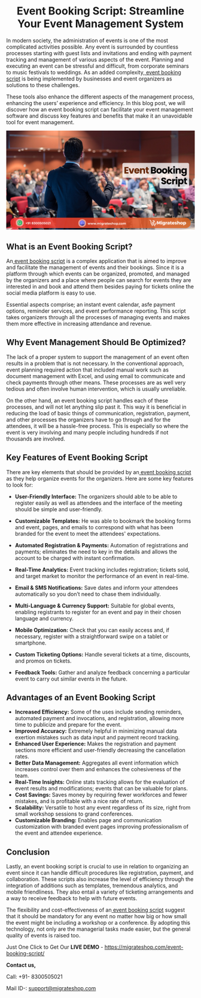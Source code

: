 <h1 align="center"> Event Booking Script: Streamline Your Event Management System </h1> 


In modern society, the administration of events is one of the most complicated activities possible. Any event is surrounded by countless processes starting with guest lists and invitations and ending with payment tracking and management of various aspects of the event. Planning and executing an event can be stressful and difficult, from corporate seminars to music festivals to weddings. As an added complexity,[ event booking script](https://migrateshop.com/event-booking-script/) is being implemented by businesses and event organizers as solutions to these challenges.

These tools also enhance the different aspects of the management process, enhancing the users’ experience and efficiency. In this blog post, we will discover how an event booking script can facilitate your event management software and discuss key features and benefits that make it an unavoidable tool for event management.

<div class="Box-sc-g0xbh4-0 iIZCet"><img alt=“eventbookingscript.png" src="https://github.com/migrateshop/event-booking-script/blob/main/images/event-booking-script.png" data-hpc="true" class="Box-sc-g0xbh4-0 kzRgrI"></div>

## What is an Event Booking Script?

An[ event booking script](https://migrateshop.com/event-booking-script/) is a complex application that is aimed to improve and facilitate the management of events and their bookings. Since it is a platform through which events can be organized, promoted, and managed by the organizers and a place where people can search for events they are interested in and book and attend them besides paying for tickets online the social media platform is easy to use.

Essential aspects comprise; an instant event calendar, asfe payment options, reminder services, and event performance reporting. This script takes organizers through all the processes of managing events and makes them more effective in increasing attendance and revenue.

## Why Event Management Should Be Optimized?
The lack of a proper system to support the management of an event often results in a problem that is not necessary. In the conventional approach, event planning required action that included manual work such as document management with Excel, and using email to communicate and check payments through other means. These processes are as well very tedious and often involve human intervention, which is usually unreliable.

On the other hand, an event booking script handles each of these processes, and will not let anything slip past it. This way it is beneficial in reducing the load of basic things of communication, registration, payment, and other processes the organizers have to go through and for the attendees, it will be a hassle-free process. This is especially so where the event is very involving and many people including hundreds if not thousands are involved.

## Key Features of Event Booking Script
There are key elements that should be provided by an[ event booking script](https://migrateshop.com/event-booking-script/) as they help organize events for the organizers. Here are some key features to look for:

* **User-Friendly Interface:** The organizers should able to be able to register easily as well as attendees and the interface of the meeting should be simple and user-friendly.

* **Customizable Templates:** He was able to bookmark the booking forms and event, pages, and emails to correspond with what has been branded for the event to meet the attendees' expectations.

* **Automated Registration & Payments:** Automation of registrations and payments; eliminates the need to key in the details and allows the account to be charged with instant confirmation.

* **Real-Time Analytics:** Event tracking includes registration; tickets sold, and target market to monitor the performance of an event in real-time.

* **Email & SMS Notifications:** Save dates and inform your attendees automatically so you don’t need to chase them individually.

* **Multi-Language & Currency Support:** Suitable for global events, enabling registrants to register for an event and pay in their chosen language and currency.

* **Mobile Optimization:** Check that you can easily access and, if necessary, register with a straightforward swipe on a tablet or smartphone.

* **Custom Ticketing Options:** Handle several tickets at a time, discounts, and promos on tickets.
* **Feedback Tools:** Gather and analyze feedback concerning a particular event to carry out similar events in the future.
## Advantages of an Event Booking Script
* **Increased Efficiency:** Some of the uses include sending reminders, automated payment and invocations, and registration, allowing more time to publicize and prepare for the event.
* **Improved Accuracy:** Extremely helpful in minimizing manual data exertion mistakes such as data input and payment record tracking.
* **Enhanced User Experience:** Makes the registration and payment sections more efficient and user-friendly decreasing the cancellation rates.
* **Better Data Management:** Aggregates all event information which increases control over them and enhances the cohesiveness of the team.
* **Real-Time Insights:** Online stats tracking allows for the evaluation of event results and modifications; events that can be valuable for plans.
* **Cost Savings:** Saves money by requiring fewer workforces and fewer mistakes, and is profitable with a nice rate of return.
* **Scalability:** Versatile to host any event regardless of its size, right from small workshop sessions to grand conferences.
* **Customizable Branding:** Enables page and communication customization with branded event pages improving professionalism of the event and attendee experience.
## Conclusion
Lastly, an event booking script is crucial to use in relation to organizing an event since it can handle difficult procedures like registration, payment, and collaboration. These scripts also increase the level of efficiency through the integration of additions such as templates, tremendous analytics, and mobile friendliness. They also entail a variety of ticketing arrangements and a way to receive feedback to help with future events.

 The flexibility and cost-effectiveness of an[ event booking script](https://migrateshop.com/event-booking-script/) suggest that it should be mandatory for any event no matter how big or how small the event might be including a workshop or a conference. By adopting this technology, not only are the managerial tasks made easier, but the general quality of events is raised too.

Just One Click to Get Our **LIVE DEMO** - https://migrateshop.com/event-booking-script/

**Contact us,** 

Call: +91- 8300505021

Mail ID-: support@migrateshop.com  
